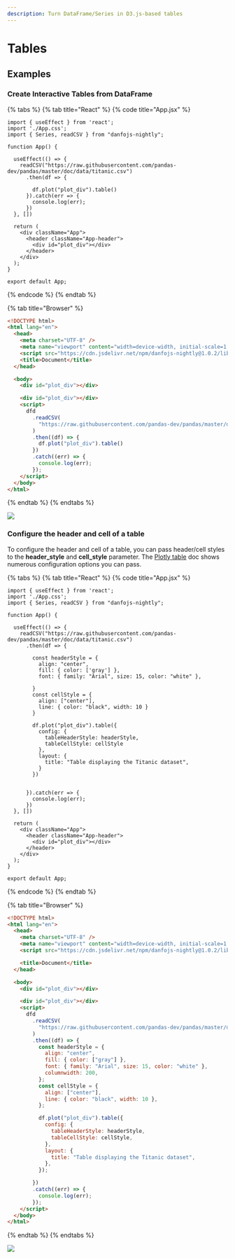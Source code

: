 ```yaml
---
description: Turn DataFrame/Series in D3.js-based tables
---
```


# Tables

## Examples

### Create Interactive Tables from DataFrame

{% tabs %}
{% tab title="React" %}
{% code title="App.jsx" %}
```tsx
import { useEffect } from 'react';
import './App.css';
import { Series, readCSV } from "danfojs-nightly";

function App() {

  useEffect(() => {
    readCSV("https://raw.githubusercontent.com/pandas-dev/pandas/master/doc/data/titanic.csv")
      .then(df => {

        df.plot("plot_div").table()
      }).catch(err => {
        console.log(err);
      })
  }, [])

  return (
    <div className="App">
      <header className="App-header">
        <div id="plot_div"></div>
      </header>
    </div>
  );
}

export default App;
```
{% endcode %}
{% endtab %}

{% tab title="Browser" %}
```html
<!DOCTYPE html>
<html lang="en">
  <head>
    <meta charset="UTF-8" />
    <meta name="viewport" content="width=device-width, initial-scale=1.0" />
    <script src="https://cdn.jsdelivr.net/npm/danfojs-nightly@1.0.2/lib/bundle.js"></script>
    <title>Document</title>
  </head>

  <body>
    <div id="plot_div"></div>

    <div id="plot_div"></div>
    <script>
      dfd
        .readCSV(
          "https://raw.githubusercontent.com/pandas-dev/pandas/master/doc/data/titanic.csv"
        )
        .then((df) => {
          df.plot("plot_div").table()
        })
        .catch((err) => {
          console.log(err);
        });
    </script>
  </body>
</html>
```
{% endtab %}
{% endtabs %}

![](<../../.gitbook/assets/Screen Shot 2020-08-11 at 12.34.08 AM.png>)

### Configure the header and cell of a table

To configure the header and cell of a table, you can pass header/cell styles to the **header\_style** and **cell\_style** parameter. The [Plotly table](https://plotly.com/javascript/table/) doc shows numerous configuration options you can pass.

{% tabs %}
{% tab title="React" %}
{% code title="App.jsx" %}
```tsx
import { useEffect } from 'react';
import './App.css';
import { Series, readCSV } from "danfojs-nightly";

function App() {

  useEffect(() => {
    readCSV("https://raw.githubusercontent.com/pandas-dev/pandas/master/doc/data/titanic.csv")
      .then(df => {

        const headerStyle = {
          align: "center",
          fill: { color: ['gray'] },
          font: { family: "Arial", size: 15, color: "white" },
          
        }
        const cellStyle = {
          align: ["center"],
          line: { color: "black", width: 10 }
        }

        df.plot("plot_div").table({
          config: {
            tableHeaderStyle: headerStyle,
            tableCellStyle: cellStyle
          },
          layout: {
            title: "Table displaying the Titanic dataset",
          }
        })


      }).catch(err => {
        console.log(err);
      })
  }, [])

  return (
    <div className="App">
      <header className="App-header">
        <div id="plot_div"></div>
      </header>
    </div>
  );
}

export default App;
```
{% endcode %}
{% endtab %}

{% tab title="Browser" %}
```html
<!DOCTYPE html>
<html lang="en">
  <head>
    <meta charset="UTF-8" />
    <meta name="viewport" content="width=device-width, initial-scale=1.0" />
    <script src="https://cdn.jsdelivr.net/npm/danfojs-nightly@1.0.2/lib/bundle.js"></script>

    <title>Document</title>
  </head>

  <body>
    <div id="plot_div"></div>

    <div id="plot_div"></div>
    <script>
      dfd
        .readCSV(
          "https://raw.githubusercontent.com/pandas-dev/pandas/master/doc/data/titanic.csv"
        )
        .then((df) => {
          const headerStyle = {
            align: "center",
            fill: { color: ["gray"] },
            font: { family: "Arial", size: 15, color: "white" },
            columnwidth: 200,
          };
          const cellStyle = {
            align: ["center"],
            line: { color: "black", width: 10 },
          };

          df.plot("plot_div").table({
            config: {
              tableHeaderStyle: headerStyle,
              tableCellStyle: cellStyle,
            },
            layout: {
              title: "Table displaying the Titanic dataset",
            },
          });

        })
        .catch((err) => {
          console.log(err);
        });
    </script>
  </body>
</html>
```
{% endtab %}
{% endtabs %}

![](<../../.gitbook/assets/Screen Shot 2020-08-11 at 12.38.30 AM.png>)
